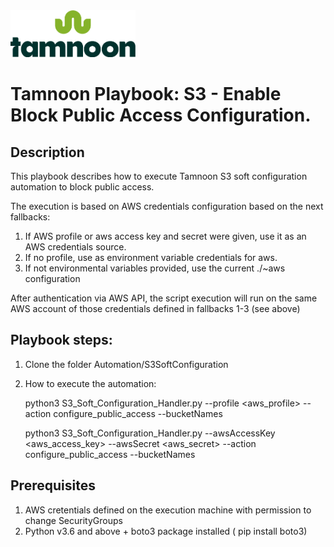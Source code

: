 
<img src="../../images/icons/Tamnoon.png" width="200"/>

# Tamnoon Playbook: S3 - Enable Block Public Access Configuration.

## Description
This playbook describes how to execute Tamnoon S3 soft configuration automation to block public access.

The execution is based on AWS credentials configuration based on the next fallbacks:
1. If AWS profile or aws access key and secret were given, use it as an AWS credentials source.
2. If no profile, use as environment variable credentials for aws.
3. If not environmental variables provided, use the current ./~aws configuration

After authentication via AWS API, the script execution will run on the same AWS account of those credentials defined in fallbacks 1-3 (see above)

## Playbook steps:
1. Clone the folder Automation/S3SoftConfiguration 
2. How to execute the automation:


    python3 S3_Soft_Configuration_Handler.py --profile <aws_profile> --action configure_public_access  --bucketNames <The S3 bucket name> 
    
    python3 S3_Soft_Configuration_Handler.py --awsAccessKey <aws_access_key> --awsSecret <aws_secret> --action configure_public_access  --bucketNames <The S3 bucket name> 

   


## Prerequisites 
1. AWS cretentials defined on the execution machine with permission to change SecurityGroups
2. Python v3.6  and above + boto3 package installed ( pip install boto3)


